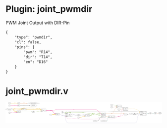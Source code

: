 # Plugin: joint_pwmdir

PWM Joint Output with DIR-Pin

```
{
    "type": "pwmdir",
    "cl": false,
    "pins": {
        "pwm": "R14",
        "dir": "T14",
        "en": "D16"
    }
}
```

# joint_pwmdir.v
![graphviz](./joint_pwmdir.svg)

